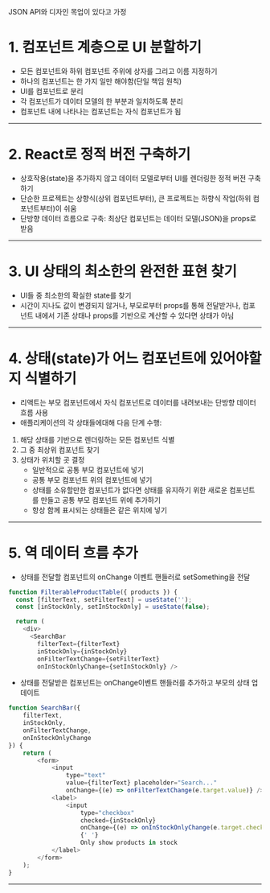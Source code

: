 JSON API와 디자인 목업이 있다고 가정
# 1. 컴포넌트 계층으로 UI 분할하기
- 모든 컴포넌트와 하위 컴포넌트 주위에 상자를 그리고 이름 지정하기
- 하나의 컴포넌트는 한 가지 일만 해야함(단일 책임 원칙)
- UI를 컴포넌트로 분리
- 각 컴포넌트가 데이터 모델의 한 부분과 일치하도록 분리
- 컴포넌트 내에 나타나는 컴포넌트는 자식 컴포넌트가 됨

---
# 2. React로 정적 버전 구축하기
- 상호작용(state)을 추가하지 않고 데이터 모델로부터 UI를 렌더링한 정적 버전 구축하기
- 단순한 프로젝트는 상향식(상위 컴포넌트부터), 큰 프로젝트는 하향식 작업(하위 컴포넌트부터)이 쉬움
- 단방향 데이터 흐름으로 구축: 최상단 컴포넌트는 데이터 모델(JSON)을 props로 받음

---
# 3. UI 상태의 최소한의 완전한 표현 찾기
- UI들 중 최소한의 확실한 state를 찾기
- 시간이 지나도 값이 변경되지 않거나, 부모로부터 props를 통해 전달받거나, 컴포넌트 내에서 기존 상태나 props를 기반으로 계산할 수 있다면 상태가 아님

---
# 4. 상태(state)가 어느 컴포넌트에 있어야할지 식별하기
- 리액트는 부모 컴포넌트에서 자식 컴포넌트로 데이터를 내려보내는 단방향 데이터 흐름 사용
- 애플리케이션의 각 상태들에대해 다음 단계 수행:
1. 해당 상태를 기반으로 렌더링하는 모든 컴포넌트 식별
2. 그 중 최상위 컴포넌트 찾기
3. 상태가 위치할 곳 결정
	-  일반적으로 공통 부모 컴포넌트에 넣기
	- 공통 부모 컴포넌트 위의 컴포넌트에 넣기
	-  상태를 소유할만한 컴포넌트가 없다면 상태를 유지하기 위한 새로운 컴포넌트를 만들고 공통 부모 컴포넌트 위에 추가하기
	- 항상 함께 표시되는 상태들은 같은 위치에 넣기

---
# 5. 역 데이터 흐름 추가
- 상태를 전달할 컴포넌트의 onChange 이벤트 핸들러로 setSomething을 전달
```js
function FilterableProductTable({ products }) {
  const [filterText, setFilterText] = useState('');
  const [inStockOnly, setInStockOnly] = useState(false);

  return (
    <div>
      <SearchBar 
        filterText={filterText} 
        inStockOnly={inStockOnly}
        onFilterTextChange={setFilterText}
        onInStockOnlyChange={setInStockOnly} />
```
- 상태를 전달받은 컴포넌트는 onChange이벤트 핸들러를 추가하고 부모의 상태 업데이트
```js
function SearchBar({
	filterText,
	inStockOnly,
	onFilterTextChange,
	onInStockOnlyChange
}) {
	return (
		<form>
			<input
				type="text"
				value={filterText} placeholder="Search..."
				onChange={(e) => onFilterTextChange(e.target.value)} />
			<label>
				<input
					type="checkbox"
					checked={inStockOnly}
					onChange={(e) => onInStockOnlyChange(e.target.checked)} />
					{' '}
					Only show products in stock
			</label>
		</form>
	);
}
```

---
